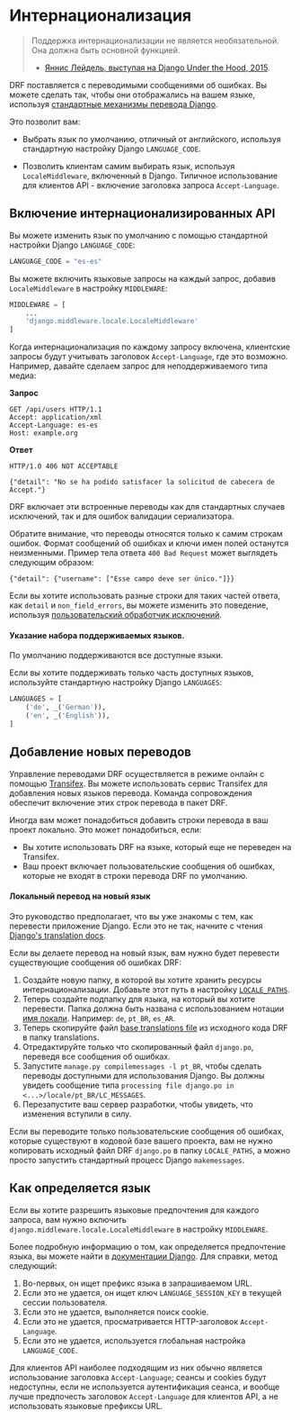 <!-- TRANSLATED by md-translate -->
# Интернационализация

> Поддержка интернационализации не является необязательной. Она должна быть основной функцией.
>
> - [Яннис Лейдель, выступая на Django Under the Hood, 2015](https://youtu.be/Wa0VfS2q94Y).

DRF поставляется с переводимыми сообщениями об ошибках. Вы можете сделать так, чтобы они отображались на вашем языке, используя [стандартные механизмы перевода Django](https://docs.djangoproject.com/en/stable/topics/i18n/translation).

Это позволит вам:

- Выбрать язык по умолчанию, отличный от английского, используя стандартную настройку Django `LANGUAGE_CODE`.

- Позволить клиентам самим выбирать язык, используя `LocaleMiddleware`, включенный в Django. Типичное использование для клиентов API - включение заголовка запроса `Accept-Language`.

## Включение интернационализированных API

Вы можете изменить язык по умолчанию с помощью стандартной настройки Django `LANGUAGE_CODE`:

```python
LANGUAGE_CODE = "es-es"
```

Вы можете включить языковые запросы на каждый запрос, добавив `LocaleMiddleware` в настройку `MIDDLEWARE`:

```python
MIDDLEWARE = [
    ...
    'django.middleware.locale.LocaleMiddleware'
]
```

Когда интернационализация по каждому запросу включена, клиентские запросы будут учитывать заголовок `Accept-Language`, где это возможно. Например, давайте сделаем запрос для неподдерживаемого типа медиа:

**Запрос**

```http
GET /api/users HTTP/1.1
Accept: application/xml
Accept-Language: es-es
Host: example.org
```

**Ответ**

```http
HTTP/1.0 406 NOT ACCEPTABLE

{"detail": "No se ha podido satisfacer la solicitud de cabecera de Accept."}
```

DRF включает эти встроенные переводы как для стандартных случаев исключений, так и для ошибок валидации сериализатора.

Обратите внимание, что переводы относятся только к самим строкам ошибок. Формат сообщений об ошибках и ключи имен полей останутся неизменными. Пример тела ответа `400 Bad Request` может выглядеть следующим образом:

```http
{"detail": {"username": ["Esse campo deve ser único."]}}
```

Если вы хотите использовать разные строки для таких частей ответа, как `detail` и `non_field_errors`, вы можете изменить это поведение, используя [пользовательский обработчик исключений](../api-guide/exceptions.md#пользовательская-обработка-исключений).

#### Указание набора поддерживаемых языков.

По умолчанию поддерживаются все доступные языки.

Если вы хотите поддерживать только часть доступных языков, используйте стандартную настройку Django `LANGUAGES`:

```python
LANGUAGES = [
    ('de', _('German')),
    ('en', _('English')),
]
```

## Добавление новых переводов

Управление переводами DRF осуществляется в режиме онлайн с помощью [Transifex](https://explore.transifex.com/django-rest-framework-1/django-rest-framework/). Вы можете использовать сервис Transifex для добавления новых языков перевода. Команда сопровождения обеспечит включение этих строк перевода в пакет DRF.

Иногда вам может понадобиться добавить строки перевода в ваш проект локально. Это может понадобиться, если:

- Вы хотите использовать DRF на языке, который еще не переведен на Transifex.
- Ваш проект включает пользовательские сообщения об ошибках, которые не входят в строки перевода DRF по умолчанию.

#### Локальный перевод на новый язык

Это руководство предполагает, что вы уже знакомы с тем, как перевести приложение Django. Если это не так, начните с чтения [Django's translation docs](https://docs.djangoproject.com/en/stable/topics/i18n/translation).

Если вы делаете перевод на новый язык, вам нужно будет перевести существующие сообщения об ошибках DRF:

1. Создайте новую папку, в которой вы хотите хранить ресурсы интернационализации. Добавьте этот путь в настройку [`LOCALE_PATHS`](https://docs.djangoproject.com/en/stable/ref/settings/#std:setting-LOCALE_PATHS).
2. Теперь создайте подпапку для языка, на который вы хотите перевести. Папка должна быть названа с использованием нотации [имя локали](https://docs.djangoproject.com/en/stable/topics/i18n/#term-locale-name). Например: `de`, `pt_BR`, `es_AR`.
3. Теперь скопируйте файл [base translations file](https://raw.githubusercontent.com/encode/django-rest-framework/master/rest_framework/locale/en_US/LC_MESSAGES/django.po) из исходного кода DRF в папку translations.
4. Отредактируйте только что скопированный файл `django.po`, переведя все сообщения об ошибках.
5. Запустите `manage.py compilemessages -l pt_BR`, чтобы сделать переводы доступными для использования Django. Вы должны увидеть сообщение типа `processing file django.po in <...>/locale/pt_BR/LC_MESSAGES`.
6. Перезапустите ваш сервер разработки, чтобы увидеть, что изменения вступили в силу.

Если вы переводите только пользовательские сообщения об ошибках, которые существуют в кодовой базе вашего проекта, вам не нужно копировать исходный файл DRF `django.po` в папку `LOCALE_PATHS`, а можно просто запустить стандартный процесс Django `makemessages`.

## Как определяется язык

Если вы хотите разрешить языковые предпочтения для каждого запроса, вам нужно включить `django.middleware.locale.LocaleMiddleware` в настройку `MIDDLEWARE`.

Более подробную информацию о том, как определяется предпочтение языка, вы можете найти в [документации Django](https://docs.djangoproject.com/en/stable/topics/i18n/translation/#how-django-discovers-language-preference). Для справки, метод следующий:

1. Во-первых, он ищет префикс языка в запрашиваемом URL.
2. Если это не удается, он ищет ключ `LANGUAGE_SESSION_KEY` в текущей сессии пользователя.
3. Если это не удается, выполняется поиск cookie.
4. Если это не удается, просматривается HTTP-заголовок `Accept-Language`.
5. Если это не удается, используется глобальная настройка `LANGUAGE_CODE`.

Для клиентов API наиболее подходящим из них обычно является использование заголовка `Accept-Language`; сеансы и cookies будут недоступны, если не используется аутентификация сеанса, и вообще лучше предпочесть заголовок `Accept-Language` для клиентов API, а не использовать языковые префиксы URL.
